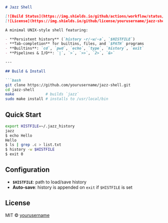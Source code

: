 ````markdown
# Jazz Shell

[![Build Status](https://img.shields.io/github/actions/workflow/status/yourusername/jazz-shell/ci.yml?branch=master)](https://github.com/yourusername/jazz-shell/actions)  
[![License](https://img.shields.io/github/license/yourusername/jazz-shell)](LICENSE)

A minimal UNIX-style shell featuring:

- **Persistent history** (`history -r/-w/-a`, `$HISTFILE`)  
- **Tab-completion** for builtins, files, and `$PATH` programs  
- **Builtins**: `cd`, `pwd`, `echo`, `type`, `history`, `exit`  
- **Pipelines & I/O**: `|`, `>`, `>>`, `2>`, `&>`

---

## Build & Install

```bash
git clone https://github.com/yourusername/jazz-shell.git
cd jazz-shell
make              # builds `jazz`
sudo make install # installs to /usr/local/bin
````

## Quick Start

```bash
export HISTFILE=~/.jazz_history
jazz
$ echo Hello
Hello
$ ls | grep .c > list.txt
$ history -w $HISTFILE
$ exit 0
```

## Configuration

* **`$HISTFILE`**: path to load/save history
* **Auto-save**: history is appended on `exit` if `$HISTFILE` is set

## License

MIT © [yourusername](https://github.com/yourusername)

```
```
